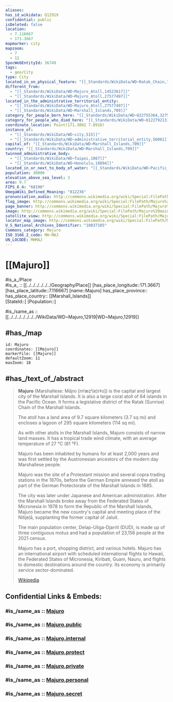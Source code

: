 ```yaml
---
aliases:
has_id_wikidata: Q12919
confidential: public
isDeleted: false
location:
  - 7.116667
  - 171.3667
mapmarker: city
mapzoom:
  - 7
  - 12
SpocWebEntityId: 36749
tags:
  - geo/City
type: City
located_in_on_physical_feature: "[[_Standards/WikiData/WD~Ratak_Chain,700048]]"
different_from:
  - "[[_Standards/WikiData/WD~Majuro_Atoll,14523617]]"
  - "[[_Standards/WikiData/WD~Majuro_Atoll,27577497]]"
located_in_the_administrative_territorial_entity:
  - "[[_Standards/WikiData/WD~Majuro_Atoll,27577497]]"
  - "[[_Standards/WikiData/WD~Marshall_Islands,709]]"
category_for_people_born_here: "[[_Standards/WikiData/WD~Q32755364,32755364]]"
category_for_people_who_died_here: "[[_Standards/WikiData/WD~Q122792131,122792131]]"
coordinate_location: Point(171.3802 7.0918)
instance_of:
  - "[[_Standards/WikiData/WD~city,515]]"
  - "[[_Standards/WikiData/WD~administrative_territorial_entity,56061]]"
capital_of: "[[_Standards/WikiData/WD~Marshall_Islands,709]]"
country: "[[_Standards/WikiData/WD~Marshall_Islands,709]]"
twinned_administrative_body:
  - "[[_Standards/WikiData/WD~Taipei,1867]]"
  - "[[_Standards/WikiData/WD~Honolulu,18094]]"
located_in_or_next_to_body_of_water: "[[_Standards/WikiData/WD~Pacific_Ocean,98]]"
population: 30000
elevation_above_sea_level: 3
area: 9.7
FIPS_6_4: "68190"
OmegaWiki_Defined_Meaning: "812236"
pronunciation_audio: http://commons.wikimedia.org/wiki/Special:FilePath/LL-Q58635%20%28pan%29-Gaurav%20Jhammat-%E0%A8%AE%E0%A8%BE%E0%A8%9C%E0%A9%81%E0%A8%B0%E0%A9%8B.wav
flag_image: http://commons.wikimedia.org/wiki/Special:FilePath/Majuro%20Atoll%20Flag.svg
page_banner: http://commons.wikimedia.org/wiki/Special:FilePath/Majuro%20banner.jpg
image: http://commons.wikimedia.org/wiki/Special:FilePath/Majuro%20main%20road.jpg
satellite_view: http://commons.wikimedia.org/wiki/Special:FilePath/Majuro%2C%20Marshal%20Islands%2C%20is%20at%20risk%20from%20sea-level%20rise%20ESA510403.jpg
locator_map_image: http://commons.wikimedia.org/wiki/Special:FilePath/Map-Marshall-Majuro.PNG
U_S_National_Archives_Identifier: "10037105"
Commons_category: Majuro
ISO_3166_2_code: MH-MAJ
UN_LOCODE: MHMAJ
---
```


# [[Majuro]] 

#is_a_/Place  
#is_a_ :: [[../../../../../../Geography/Place]] 
[has_place_longitude::171.3667] 
[has_place_latitude::7.116667] 
[name::Majuro] 
has_place_province::  
has_place_country:: [[Marshall_Islands]]  
[StateId::] 
[Population::] 


#is_/same_as :: [[../../../../../../../WikiData/WD~Majuro,12919|WD~Majuro,12919]] 

## #has_/map 

```leaflet
id: Majuro
coordinates: [[Majuro]] 
markerFile: [[Majuro]] 
defaultZoom: 11 
maxZoom: 18
```

## #has_/text_of_/abstract 

> **Majuro** (Marshallese: Mājro [mʲæzʲ(e)rˠo]) is the capital and largest city of the Marshall Islands. 
> It is also a large coral atoll of 64 islands in the Pacific Ocean. 
> It forms a legislative district of the Ratak (Sunrise) Chain of the Marshall Islands. 
> 
> The atoll has a land area of 9.7 square kilometers (3.7 sq mi) 
> and encloses a lagoon of 295 square kilometers (114 sq mi). 
> 
> As with other atolls in the Marshall Islands, Majuro consists of narrow land masses. 
> It has a tropical trade wind climate, with an average temperature of 27 °C (81 °F).
>
> Majuro has been inhabited by humans for at least 2,000 years 
> and was first settled by the Austronesian ancestors of the modern day Marshallese people. 
> 
> Majuro was the site of a Protestant mission and several copra trading stations in the 1870s, 
> before the German Empire annexed the atoll 
> as part of the German Protectorate of the Marshall Islands in 1885. 
> 
> The city was later under Japanese and American administration. 
> After the Marshall Islands broke away from the Federated States of Micronesia in 1978 
> to form the Republic of the Marshall Islands, 
> Majuro became the new country's capital and meeting place of the Nitijeļā, 
> supplanting the former capital of Jaluit.
>
> The main population center, Delap-Uliga-Djarrit (DUD), is made up of three contiguous motus 
> and had a population of 23,156 people at the 2021 census. 
> 
> Majuro has a port, shopping district, and various hotels. 
> Majuro has an international airport with scheduled international flights to Hawaii, 
> the Federated States of Micronesia, Kiribati, Guam, Nauru, 
> and flights to domestic destinations around the country. 
> Its economy is primarily service sector-dominated.
>
> [Wikipedia](https://en.wikipedia.org/wiki/Majuro)

## Confidential Links & Embeds: 

### #is_/same_as :: [Majuro](/_Standards/Earth/Continent/Australasia/Micronesia/Marshall~Islands/Counties/Ratak_Chain/Majuro.md) 

### #is_/same_as :: [Majuro.public](/_public/Earth/Continent/Australasia/Micronesia/Marshall~Islands/Counties/Ratak_Chain/Majuro.public.md) 

### #is_/same_as :: [Majuro.internal](/_internal/Earth/Continent/Australasia/Micronesia/Marshall~Islands/Counties/Ratak_Chain/Majuro.internal.md) 

### #is_/same_as :: [Majuro.protect](/_protect/Earth/Continent/Australasia/Micronesia/Marshall~Islands/Counties/Ratak_Chain/Majuro.protect.md) 

### #is_/same_as :: [Majuro.private](/_private/Earth/Continent/Australasia/Micronesia/Marshall~Islands/Counties/Ratak_Chain/Majuro.private.md) 

### #is_/same_as :: [Majuro.personal](/_personal/Earth/Continent/Australasia/Micronesia/Marshall~Islands/Counties/Ratak_Chain/Majuro.personal.md) 

### #is_/same_as :: [Majuro.secret](/_secret/Earth/Continent/Australasia/Micronesia/Marshall~Islands/Counties/Ratak_Chain/Majuro.secret.md)

